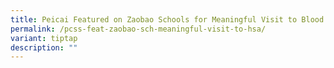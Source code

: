 ```yaml
---
title: Peicai Featured on Zaobao Schools for Meaningful Visit to Blood Bank@HSA
permalink: /pcss-feat-zaobao-sch-meaningful-visit-to-hsa/
variant: tiptap
description: ""
---
```


